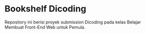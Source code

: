 # Bookshelf Dicoding
Repository ini berisi proyek submission Dicoding pada kelas Belajar Membuat Front-End Web untuk Pemula.
